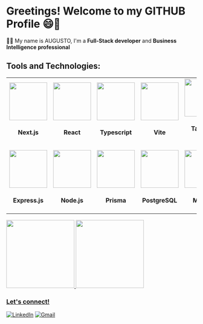 # Greetings! Welcome to my GITHUB Profile 😄👋

👨‍💻 My name is AUGUSTO, I'm a **Full-Stack developer** and **Business Intelligence professional**

<h2>Tools and Technologies:</h2>

<table style="text-align: center;">
    <tr>
        <td>
            <img src="https://cdn.jsdelivr.net/gh/devicons/devicon@latest/icons/nextjs/nextjs-original.svg" height='100px' width='100px' /> 
            <h4>Next.js</h4>
        </td>
        <td>
            <img src="https://cdn.jsdelivr.net/gh/devicons/devicon@latest/icons/react/react-original.svg" height='100px' width='100px' /> 
            <h4>React</h4>
        </td>
        <td>
            <img src="https://cdn.jsdelivr.net/gh/devicons/devicon@latest/icons/typescript/typescript-original.svg" height='100px' width='100px' /> 
            <h4>Typescript</h4>
        </td>
        <td>
            <img src="https://cdn.jsdelivr.net/gh/devicons/devicon@latest/icons/vitejs/vitejs-original.svg" height='100px' width='100px' /> 
            <h4>Vite</h4>
        </td>
        <td>
            <img src="https://cdn.jsdelivr.net/gh/devicons/devicon/icons/tailwindcss/tailwindcss-original-wordmark.svg" height='100px' width='100px' /> 
            <h4>Tailwind CSS</h4>
        </td>
        <td>
            <img src="https://cdn.jsdelivr.net/gh/devicons/devicon@latest/icons/css3/css3-original.svg" height='100px' width='100px' /> 
            <h4>CSS</h4>
        </td>
        <td>
            <img src="https://cdn.jsdelivr.net/gh/devicons/devicon@latest/icons/bootstrap/bootstrap-original.svg" height='100px' width='100px' /> 
            <h4>Bootstrap</h4>
        </td>
    </tr>
    <tr>
        <td>
            <img src="https://cdn.jsdelivr.net/gh/devicons/devicon@latest/icons/express/express-original.svg" height='100px' width='100px' /> 
            <h4>Express.js</h4>
        </td>
        <td>
            <img src="https://cdn.jsdelivr.net/gh/devicons/devicon/icons/nodejs/nodejs-original-wordmark.svg" height='100px' width='100px' /> 
            <h4>Node.js</h4>
        </td>
        <td>
            <img src="https://cdn.jsdelivr.net/gh/devicons/devicon@latest/icons/prisma/prisma-original.svg" height='100px' width='100px' /> 
            <h4>Prisma</h4>
        </td>
        <td>
            <img src="https://cdn.jsdelivr.net/gh/devicons/devicon@latest/icons/postgresql/postgresql-original.svg" height='100px' width='100px' /> 
            <h4>PostgreSQL</h4>
        </td>
        <td>
            <img src="https://cdn.jsdelivr.net/gh/devicons/devicon@latest/icons/mysql/mysql-original.svg" height='100px' width='100px' /> 
            <h4>MySQL</h4>
        </td>              
        <td>
            <img src="https://cdn.jsdelivr.net/gh/devicons/devicon@latest/icons/git/git-original.svg" height='100px' width='100px' /> 
            <h4>GIT</h4>
        </td>
        <td>
            <img src="https://cdn.jsdelivr.net/gh/devicons/devicon@latest/icons/figma/figma-original.svg" height='100px' width='100px' /> 
            <h4>Figma</h4>
        </td>
    </tr>
</table>

<div>
    <a href="https://github.com/AugustoRibeiro7">
    <img loading="lazy" height="180em" src="https://github-readme-stats.vercel.app/api?username=AugustoRibeiro7&show_icons=true&theme=codeSTACKr&include_all_commits=true&count_private=true"/>
    <img loading="lazy" height="180em" src="https://github-readme-stats.vercel.app/api/top-langs/?username=AugustoRibeiro7&layout=compact&langs_count=7&theme=codeSTACKr"/>
</div>

### Let's connect!
[![LinkedIn](https://img.shields.io/badge/LinkedIn-AugustoRibeiro-blue?style=for-the-badge&logo=linkedin)](https://www.linkedin.com/in/augusto-ribeiro7/)
[![Gmail](https://img.shields.io/badge/Gmail-AugustoRibeiro-red?style=for-the-badge&logo=gmail)](mailto:augustoribeiro2201@gmail.com)
